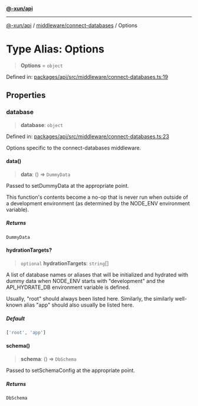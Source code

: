[**@-xun/api**](../../../README.md)

***

[@-xun/api](../../../README.md) / [middleware/connect-databases](../README.md) / Options

# Type Alias: Options

> **Options** = `object`

Defined in: [packages/api/src/middleware/connect-databases.ts:19](https://github.com/Xunnamius/api-utils/blob/3e7489507eea9aa3d33b0bcc648e0389bef6f3f5/packages/api/src/middleware/connect-databases.ts#L19)

## Properties

### database

> **database**: `object`

Defined in: [packages/api/src/middleware/connect-databases.ts:23](https://github.com/Xunnamius/api-utils/blob/3e7489507eea9aa3d33b0bcc648e0389bef6f3f5/packages/api/src/middleware/connect-databases.ts#L23)

Options specific to the connect-databases middleware.

#### data()

> **data**: () => `DummyData`

Passed to setDummyData at the appropriate point.

This function's contents become a no-op that is never run when outside of
a development environment (as determined by the NODE_ENV environment
variable).

##### Returns

`DummyData`

#### hydrationTargets?

> `optional` **hydrationTargets**: `string`[]

A list of database names or aliases that will be initialized and hydrated
with dummy data when NODE_ENV starts with "development" and the
API_HYDRATE_DB environment variable is defined.

Usually, "root" should always been listed here. Similarly, the similarly
well-known alias "app" should also usually be listed here.

##### Default

```ts
['root', 'app']
```

#### schema()

> **schema**: () => `DbSchema`

Passed to setSchemaConfig at the appropriate point.

##### Returns

`DbSchema`
